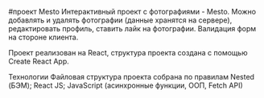 #проект Mesto
Интерактивный проект с фотографиями - Mesto. Можно добавлять и удалять фотографии (данные хранятся на сервере), редактировать профиль, ставить лайк на фотографии. Валидация форм на стороне клиента.

Проект реализован на React, структура проекта создана с помощью Create React App.

Технологии
Файловая структура проекта собрана по правилам Nested (БЭМ);
React JS;
JavaScript (асинхронные функции, ООП, Fetch API)

